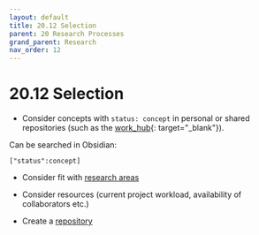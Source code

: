 ```yaml
---
layout: default
title: 20.12 Selection
parent: 20 Research Processes
grand_parent: Research
nav_order: 12
---
```


# 20.12 Selection

- Consider concepts with `status: concept` in personal or shared repositories (such as the [work_hub](https://github.com/digital-work-lab/work_hub){: target="_blank"}).

Can be searched in Obsidian:

```
["status":concept]
```

- Consider fit with [research areas](20.01.goals)
- Consider resources (current project workload, availability of collaborators etc.)

- Create a [repository](20.15.repo-setup)
